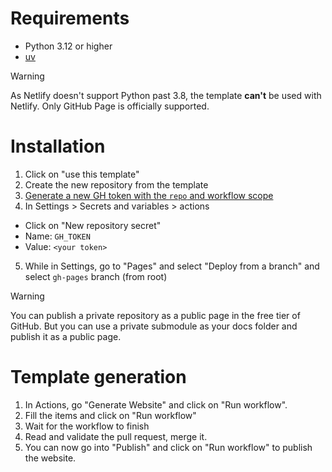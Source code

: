 # Requirements
- Python 3.12 or higher
- [uv](https://docs.astral.sh/uv/)

> [!warning]
> As Netlify doesn't support Python past 3.8, the template **can't** be used with Netlify. 
> Only GitHub Page is officially supported.

# Installation
1. Click on "use this template"
2. Create the new repository from the template
3. [Generate a new GH token with the `repo` and workflow scope](https://github.com/settings/tokens/new?scopes=repo,workflow)
4. In Settings > Secrets and variables > actions 
 - Click on "New repository secret"
 - Name: `GH_TOKEN`
 - Value: `<your token>`
5. While in Settings, go to "Pages" and select "Deploy from a branch" and select `gh-pages` branch (from root)

> [!warning]
> You can publish a private repository as a public page in the free tier of GitHub. But you can use a private submodule as your docs folder and publish it as a public page.

# Template generation 

1. In Actions, go "Generate Website" and click on "Run workflow".
2. Fill the items and click on "Run workflow"
3. Wait for the workflow to finish
4. Read and validate the pull request, merge it.
5. You can now go into "Publish" and click on "Run workflow" to publish the website.
